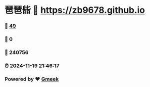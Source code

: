 # 琶琶啙 :link: https://zb9678.github.io 
### :page_facing_up: [49](https://zb9678.github.io/tag.html) 
### :speech_balloon: 0 
### :hibiscus: 240756 
### :alarm_clock: 2024-11-19 21:46:17 
### Powered by :heart: [Gmeek](https://github.com/Meekdai/Gmeek)
